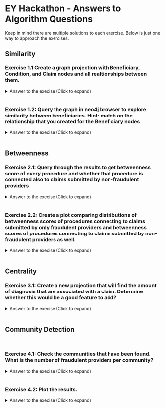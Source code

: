 # **EY Hackathon - Answers to Algorithm Questions**

Keep in mind there are multiple solutions to each exercise. Below is just one way to approach the exercises.

## **Similarity**

### **Exercise 1.1 Create a graph projection with Beneficiary, Condition, and Claim nodes and all realtionships between them.**

<details>
  <summary> Answer to the execise (Click to expand) </summary>

```
# Project graph
bene_sim, project_stats = gds.graph.project(
                  'bene_sim',
                  ['Beneficiary', 'Condition', 'Claim'],
                  ['*']
              )  

# Run the algorithm in stream mode
gds.alpha.nodeSimilarity.filtered.stream(bene_sim,
                sourceNodeFilter = 'Beneficiary',
                targetNodeFilter = 'Beneficiary',   
                similarityCutoff = 1,
                concurrency=4
            )

# Run the algorithm in write mode
gds.alpha.nodeSimilarity.filtered.write(bene_sim,
                writeRelationshipType = 'BENE_SIMILAR_TO',
                writeProperty = 'bene_similarity_score',
                sourceNodeFilter = 'Beneficiary',
                targetNodeFilter = 'Beneficiary',   
                similarityCutoff = 1,
                concurrency=4
            )

# Drop the graph projection
bene_sim.drop()
```

</details>  
<br>

### **Exercise 1.2: Query the graph in neo4j browser to explore similarity between beneficiaries. Hint: match on the relationship that you created for the Beneficiary nodes**

<details>
  <summary> Answer to the execise (Click to expand) </summary>

```
//Cypher queries to look at clusters (copy-paste in browser)
match (b1)-[r:BENE_SIMILAR_TO]-(b2)
match (b1)-[]-(f:Fraud|Claim)-[]-(p:Provider)
return b1, b2, f
order by r.bene_similarity_score DESC
limit 100
```

```
match (b1)-[r:BENE_SIMILAR_TO]-(b2)
match (b1)-[]-(c:Condition)
return b1, b2, c
limit 100

```
</details>
<br>

## **Betweenness**

### **Exercise 2.1: Query through the results to get betweenness score of every procedure and whether that procedure is connected also to claims submitted by non-fraudulent providers**

<details>
  <summary> Answer to the execise (Click to expand) </summary>

```
# Query through the results to see the betweenness score a procedure has and whether that procedure is used by a fraudulent provider
betweenness_query = gds.run_cypher('''
// Query the database sorting by the betweenness score associated with each procedure 
// and whether the provider associated with the procedure is a fraudulent provider
match (p:Procedure)-[]-(:Claim)-[]-(pr:Provider)
return distinct p.id as procedure, p.betweenness_score AS score, pr.id AS provider, pr.fraud as fraud
order by score
''')

 

print(betweenness_query.head())
```
</details>
<br>

### **Exercise 2.2: Create a plot comparing distributions of betweenness scores of procedures connecting to claims submitted by only fraudulent providers and betweenness scores of procedures connecting to claims submitted by non-fraudulent providers as well.**

<details>
  <summary> Answer to the execise (Click to expand) </summary>

```
# Create a plot, plotting the density of the betweenness scores associated with a procedure for procedures that are associated with a fraudulent provider and non fraudulent providers
betweenness_query.groupby('fraud')['score'].plot(kind='kde', legend = True)
```
The plot shows the distribution of the betweenness score of each procedure code used by non-fraudulent and fraudulent providers. From the plot see that this measure is unlikely to provide too much information.
</details>
<br>

## **Centrality**

<!---
### **Exercise 2.1 Query through the result using python to determine whether this would be a good feature to add?**
<details>
  <summary> Answer to the execise (Click to expand) </summary>

```
# Query through the results to see how many claims a physician is involved in and whether that physician is involved with a fraudulent provider
provider_claims = gds.run_cypher(''' 
//Query the database sorting by amount of claims associated with each physician
match (c:Claim)-[]-(pr:Provider)
return distinct pr.id as provider, pr.provider_degree AS claims, pr.fraud as fraud
order by claims desc
''')

print(provider_claims.head())

# Create a plot, plotting the density of the amount of claims associated with a physician for physicians that are associated with a fraudelent provider and non fraudulent providers
graph = provider_claims.groupby('fraud')['claims'].plot(kind='kde', legend = True, xlim=[0,150])
```
See that there is a difference in the distribution. So this would be a good feature.

</details>
<br>

### **Exercise 2.2: Create a new projection that will find the amount of claims associated with a physician. Determine whether this would be a good feature to add?**

<details>
  <summary> Answer to the execise (Click to expand) </summary>

Start by creating a projection, considering only the claims and the physicians.
```
# Create projection of the claim and physician nodes that includes all the relationships between claim and physician

claim_phys_degree, project_stats  = gds.graph.project(
    'claim_phys',
    ['Claim', 'Physician'],
    ['HAS_ATTENDING', 'HAS_OPERATING', 'HAS_OTHER']
)

project_stats
```

```
# Stream the results to get a quick overview of the results
gds.degree.stream(claim_phys_degree, orientation= 'REVERSE')
```

```
# Write the result back to the original graph by creating a new property on the physician and claim nodes
gds.degree.write(claim_phys_degree, orientation= 'REVERSE', writeProperty='claim_degree')
```

```
# Query throught the results to see how many claims a physician is involved in and whether that physician is involved with a fraudulent provider
degree_query = gds.run_cypher('''
//Query the database sorting by amount of claims associated with each physician
match (p:Physician)-[]-(:Claim)-[]-(pr:Provider)
return distinct p.id as physician, p.claim_degree AS claims , pr.id AS provider , pr.fraud as fraud
order by claims
''')

# Create a plot, plotting the density of the amount of claims associated with a physician for physicians that are associated with a fraudelent provider and non fraudulent providers
print(degree_query.head())
degree_query.groupby('fraud')['claims'].plot(kind='kde', legend = True, xlim=[0,100])
```
See that could be a good feature.

Remember to drop the projection.
```
# Drop the graph projections to save memory or fix mistakes
claim_phys_degree.drop()
```

</details>
<br>
-->
### **Exercise 3.1: Create a new projection that will find the amount of diagnosis that are associated with a claim. Determine whether this would be a good feature to add?**

<details>
  <summary> Answer to the execise (Click to expand) </summary>

Start by creating a projection, considering only the claims and the diagnosis.
```
# Create projection of the claim and physician nodes that includes all the relationships between claim and physician

claim_diag_degree, project_stats  = gds.graph.project(
    'claim_diag',
    ['Claim', 'Diagnosis'],
    ['HAS_DIAGNOSIS_CODE_OF', 'HAS_ADMISSION_WITH', 'HAS_GROUP_CODE_OF']
)

project_stats
```

```
# Stream the results to get a quick overview of the results
gds.degree.stream(claim_diag_degree)
```
NOTE: Here the relationships are not reversed!
```
# Write the result back to the original graph by creating a new property on the physician and claim nodes
gds.degree.write(claim_diag_degree, writeProperty='claim_degree')
```

```
# Query through the results to see how many diagnosis are asssociated with a claim and whether that claim is involved with a fraudulent provider
claim_diag_degree = gds.run_cypher(''' 
    //Query the database sorting by amount of claims associated with each physician
    match (d:Diagnosis)-[]-(c:Claim)-[]-(pr:Provider)
    return distinct c.id as claim, c.diag_degree AS diagnosis_count , pr.id AS provider , pr.fraud as fraud
    order by diagnosis_count asc
''')
claim_diag_degree.head()

# Create a plot, plotting the density of the amount of diagnosis associated with a claim and if that claim is associated with a fraudelent provider and non fraudulent providers
claim_diag_degree.groupby('fraud')['diagnosis_count'].plot(kind='kde', label = True)
```
See that would not be a good feature.

Remember to drop the projection.
```
# Drop the graph projections to save memory or fix mistakes
claim_phys_degree.drop()
```

</details>
<br>

## **Community Detection**
<!---
### **Exercise 3.1: Check the communities that have been found. What is the average claim amount? What providers are above average?**

<details>
  <summary> Answer to the execise (Click to expand) </summary>

```
# Check our communities, what is the average claim amount, and what providers are above average
gds.run_cypher('create range index if not exists for (n:Claim) on (n.community_id)')
community_dist = gds.run_cypher(''' 
    match (n:Claim)
    with n.community_id as community_id, 
            count(*) as number_of_claims,
            avg(n.reimbursedAmt) as avg_community_amt
        order by number_of_claims desc limit 50
    match (c:Claim{community_id:community_id})-[:SUBMITTED_BY]->(p)
    with p, community_id, avg_community_amt, 
            avg(c.reimbursedAmt) as avg_provider_amt
        order by avg_provider_amt desc
        where avg_provider_amt > avg_community_amt
    with p, community_id, avg_community_amt, avg_provider_amt,
        avg_provider_amt/avg_community_amt*100 as percent_over_average
        order by  percent_over_average desc
    return 
        community_id, 
        p.id as provider_id, 
        avg_community_amt, 
        avg_provider_amt,
        percent_over_average,
        p.fraud as is_fraud
    limit 20
''')
community_dist.head(20)
```


</details>
 -->
<br>

### **Exercise 4.1: Check the communities that have been found. What is the number of fraudulent providers per community?**

<details>
  <summary> Answer to the execise (Click to expand) </summary>

```
# Check our communities, what is the number of fraudulent providers per community
gds.run_cypher('create range index if not exists for (n:Claim) on (n.community_id)')
community_dist = gds.run_cypher(''' 
    match (n:Claim)-[:SUBMITTED_BY]->(p)
    with 
        n.community_id as community_id, collect(distinct p) as providers
    with
        community_id,
        size([ p in providers where p.fraud = true | 1]) as fradulent_providers, 
        size([ p in providers where p.fraud = false | 1]) as non_fradulent_providers
    with
        community_id, fradulent_providers, non_fradulent_providers,
        100.0*fradulent_providers/(non_fradulent_providers + fradulent_providers) as fraud_percent
    return community_id, fradulent_providers, non_fradulent_providers, fraud_percent order by fraud_percent desc limit 10
''')
community_dist.head(20)
```

</details>
<br>

### **Exercise 4.2: Plot the results.**

<details>
  <summary> Answer to the execise (Click to expand) </summary>

```
# Lets plot it
community_dist.hist('fraud_percent')
```

</details>
